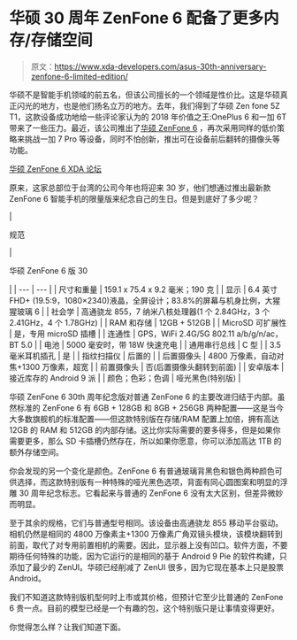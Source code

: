 # 华硕 30 周年 ZenFone 6 配备了更多内存/存储空间

> 原文：<https://www.xda-developers.com/asus-30th-anniversary-zenfone-6-limited-edition/>

华硕不是智能手机领域的前五名，但该公司擅长的一个领域是性价比。这是华硕真正闪光的地方，也是他们扬名立万的地方。去年，我们得到了华硕 Zen fone 5Z T1，这款设备成功地给一些评论家认为的 2018 年价值之王:OnePlus 6 和一加 6T 带来了一些压力。最近，该公司推出了[华硕 ZenFone 6](https://www.xda-developers.com/asus-zenfone-6-48mp-flip-camera-snapdragon-855/) ，再次采用同样的低价策略来挑战一加 7 Pro 等设备，同时不怕创新，推出可在设备前后翻转的摄像头等功能。

[华硕 ZenFone 6 XDA 论坛 ](https://forum.xda-developers.com/zenfone-6-2019)

原来，这家总部位于台湾的公司今年也将迎来 30 岁，他们想通过推出最新款 ZenFone 6 智能手机的限量版来纪念自己的生日。但是到底好了多少呢？

| 

规范

 | 

华硕 ZenFone 6 版 30

 |
| --- | --- |
| 尺寸和重量 | 159.1 x 75.4 x 9.2 毫米；190 克 |
| 显示 | 6.4 英寸 FHD+ (19.5:9，1080×2340)液晶，全屏设计；83.8%的屏幕与机身比例，大猩猩玻璃 6 |
| 社会学 | 高通骁龙 855，7 纳米八核处理器(1 个 2.84GHz，3 个 2.41GHz，4 个 1.78GHz) |
| RAM 和存储 | 12GB + 512GB |
| MicroSD 可扩展性 | 是，专用 microSD 插槽 |
| 连通性 | GPS，WiFi 2.4G/5G 802.11 a/b/g/n/ac，BT 5.0 |
| 电池 | 5000 毫安时，带 18W 快速充电 |
| 通用串行总线 | C 型 |
| 3.5 毫米耳机插孔 | 是 |
| 指纹扫描仪 | 后置的 |
| 后置摄像头 | 4800 万像素，自动对焦+1300 万像素，超宽 |
| 前置摄像头 | 否(后置摄像头翻转到前面) |
| 安卓版本 | 接近库存的 Android 9 派 |
| 颜色；色彩；色调 | 哑光黑色(特别版) |

华硕 ZenFone 6 30th 周年纪念版对普通 ZenFone 6 的主要改进归结于内部。虽然标准的 ZenFone 6 有 6GB + 128GB 和 8GB + 256GB 两种配置——这是当今大多数旗舰机的标准配置——但这款特别版在存储/RAM 配置上加倍，拥有高达 12GB 的 RAM 和 512GB 的内部存储。这比你实际需要的要多得多，但是如果你需要更多，那么 SD 卡插槽仍然存在，所以如果你愿意，你可以添加高达 1TB 的额外存储空间。

你会发现的另一个变化是颜色。ZenFone 6 有普通玻璃背黑色和银色两种颜色可供选择，而这款特别版有一种特殊的哑光黑色选项，背面有同心圆图案和明显的浮雕 30 周年纪念标志。它看起来与普通的 ZenFone 6 没有太大区别，但差异微妙而明显。

至于其余的规格，它们与普通型号相同。该设备由高通骁龙 855 移动平台驱动。相机仍然是相同的 4800 万像素主+1300 万像素广角双镜头模块，该模块翻转到前面，取代了对专用前置相机的需要。因此，显示器上没有凹口。软件方面，不要期待任何特殊的功能，因为它运行的是相同的基于 Android 9 Pie 的软件构建，只添加了最少的 ZenUI。华硕已经削减了 ZenUI 很多，因为它现在基本上只是股票 Android。

我们不知道这款特别版机型何时上市或其价格，但预计它至少比普通的 ZenFone 6 贵一点。目前的模型已经是一个有趣的包，这个特别版只是让事情变得更好。

你觉得怎么样？让我们知道下面。